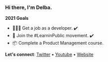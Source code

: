 ### Hi there, I'm Delba. 

**2021 Goals**
- 👩🏻‍💻  Get a job as a developer. ✔️
- 🔭  Join the #LearninPublic movement. ✔️
- 📦  Complete a Product Management course.
 
**Let's connect**: [Twitter](https://twitter.com/delba_oliveira) • [Youtube](https://www.youtube.com/c/Delba) • [Website](https://delbaoliveira.com/)
